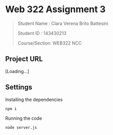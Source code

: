 # Web 322 Assignment 3

> Student Name  : Clara Verena Brito Battesini
>
> Student ID    : 143430213
>
> Course/Section: WEB322 NCC

## Project URL

[Loading...]

## Settings

Installing the dependencies

```
npm i
```

Running the code

```
node server.js
```
